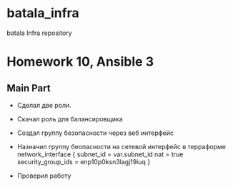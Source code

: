 # batala_infra
batala Infra repository
# Homework 10, Ansible 3
 
## Main Part

* Сделал две роли.
* Скачал роль для балансировщика
 * Создал группу безопасности через веб интерфейс
 * Назначил группу беопасности на сетевой интерфейс в терраформе   network_interface {
    subnet_id = var.subnet_id
    nat       = true
    security_group_ids = enp10p0ksn3lagj19iuq
  }

* Проверил работу


```

